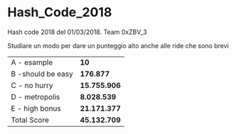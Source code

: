 # Hash_Code_2018
Hash code 2018 del 01/03/2018.
Team 0xZBV_3

Studiare un modo per dare un punteggio alto anche alle ride che sono brevi

<table>
  <tr><td>A - esample</td><td><b>10</b></td></tr> 
  <tr><td>B -should be easy</td><td><b>176.877</b></td>
  <tr><td>C - no hurry</td><td><b>15.755.906</b></td></tr> 
  <tr><td>D - metropolis</td><td><b>8.028.539</b></td></tr>
  <tr><td>E - high bonus</td><td><b>21.171.377</b></td></tr>
  <tr><td>Total Score</td><td><b>45.132.709</b></tr></table>
